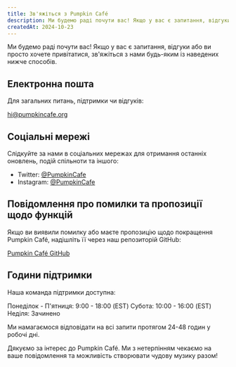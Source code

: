 ```yaml
---
title: Зв'яжіться з Pumpkin Café
description: Ми будемо раді почути вас! Якщо у вас є запитання, відгуки або ви просто хочете привітатися, зв'яжіться з нами будь-яким із наведених нижче способів.
createdAt: 2024-10-23
---
```


Ми будемо раді почути вас! Якщо у вас є запитання, відгуки або ви просто хочете привітатися, зв'яжіться з нами будь-яким із наведених нижче способів.

## Електронна пошта

Для загальних питань, підтримки чи відгуків:

[hi@pumpkincafe.org](mailto:hi@pumpkincafe.org)

## Соціальні мережі

Слідкуйте за нами в соціальних мережах для отримання останніх оновлень, подій спільноти та іншого:

- Twitter: [@PumpkinCafe](https://twitter.com/pumpkin-cafe)
- Instagram: [@PumpkinCafe](https://instagram.com/pumpkin-cafe)

## Повідомлення про помилки та пропозиції щодо функцій

Якщо ви виявили помилку або маєте пропозицію щодо покращення Pumpkin Café, надішліть її через наш репозиторій GitHub:

[Pumpkin Café GitHub](https://github.com/ZissyW/pumpkin-cafe)

## Години підтримки

Наша команда підтримки доступна:

Понеділок - П'ятниця: 9:00 - 18:00 (EST)
Субота: 10:00 - 16:00 (EST)
Неділя: Зачинено

Ми намагаємося відповідати на всі запити протягом 24-48 годин у робочі дні.

Дякуємо за інтерес до Pumpkin Café. Ми з нетерпінням чекаємо на ваше повідомлення та можливість створювати чудову музику разом! 